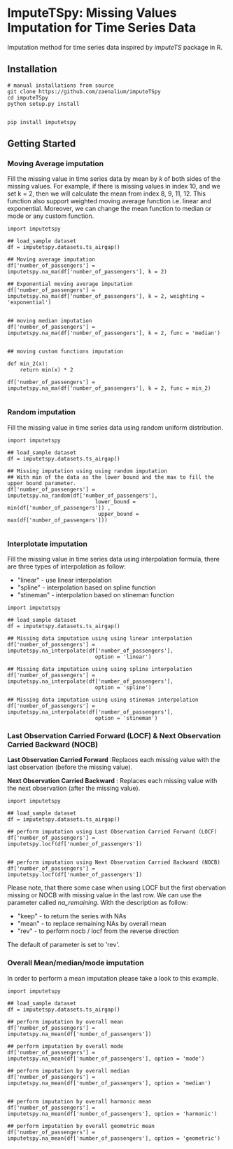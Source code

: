 # ImputeTSpy: Missing Values Imputation for Time Series Data

Imputation method for time series data inspired by *imputeTS* package in R. 

## Installation

```
# manual installations from source
git clone https://github.com/zaenalium/imputeTSpy
cd imputeTSpy
python setup.py install
```

```

pip install imputetspy

```

## Getting Started


### Moving Average imputation 

Fill the missing value in time series data by mean by *k* of both sides of the missing values. For example, if there is missing values in index 10, and we set k = 2, then we will calculate the mean from index 8, 9, 11, 12. This function also support weighted moving average function i.e. linear and exponential. Moreover, we can change the mean function to median or mode or any custom function.

```
import imputetspy

## load_sample dataset
df = imputetspy.datasets.ts_airgap()

## Moving average imputation
df['number_of_passengers'] = imputetspy.na_ma(df['number_of_passengers'], k = 2)

## Exponential moving average imputation
df['number_of_passengers'] = imputetspy.na_ma(df['number_of_passengers'], k = 2, weighting = 'exponential')


## moving median imputation
df['number_of_passengers'] = imputetspy.na_ma(df['number_of_passengers'], k = 2, func = 'median')


## moving custom functions imputation

def min_2(x):
    return min(x) * 2

df['number_of_passengers'] = imputetspy.na_ma(df['number_of_passengers'], k = 2, func = min_2)


```

### Random imputation 

Fill the missing value in time series data using random uniform distribution.

```
import imputetspy

## load_sample dataset
df = imputetspy.datasets.ts_airgap()

## Missing imputation using using random imputation
## With min of the data as the lower bound and the max to fill the upper bound parameter.
df['number_of_passengers'] = imputetspy.na_random(df['number_of_passengers'], 
                            lower_bound = min(df['number_of_passengers']) ,
                             upper_bound = max(df['number_of_passengers']))


```

### Interplotate imputation 

Fill the missing value in time series data using interpolation formula, there are three types of interpolation as follow:

- "linear" - use linear interpolation
- "spline" - interpolation based on spline function
- "stineman" - interpolation based on stineman function

```
import imputetspy

## load_sample dataset
df = imputetspy.datasets.ts_airgap()

## Missing data imputation using using linear interpolation
df['number_of_passengers'] = imputetspy.na_interpolate(df['number_of_passengers'], 
                            option = 'linear')

## Missing data imputation using using spline interpolation
df['number_of_passengers'] = imputetspy.na_interpolate(df['number_of_passengers'], 
                            option = 'spline')

## Missing data imputation using using stineman interpolation
df['number_of_passengers'] = imputetspy.na_interpolate(df['number_of_passengers'], 
                            option = 'stineman')

```


### Last Observation Carried Forward (LOCF) & Next Observation Carried Backward (NOCB)

**Last Observation Carried Forward** :Replaces each missing value with the last observation (before the missing value).


**Next Observation Carried Backward** : Replaces each missing value with the next observation (after the missing value).


```
import imputetspy

## load_sample dataset
df = imputetspy.datasets.ts_airgap()

## perform imputation using Last Observation Carried Forward (LOCF)
df['number_of_passengers'] = imputetspy.locf(df['number_of_passengers'])


## perform imputation using Next Observation Carried Backward (NOCB) 
df['number_of_passengers'] = imputetspy.locf(df['number_of_passengers'])

```

Please note, that there some case when using LOCF but the first obervation missing or NOCB with missing value in the last row. We can use the parameter called *na_remaining*. With the description as follow:

* "keep" - to return the series with NAs
* "mean" - to replace remaining NAs by overall mean
* "rev" - to perform nocb / locf from the reverse direction

The default of parameter is set to 'rev'.

### Overall Mean/median/mode imputation

In order to perform a mean imputation please take a look to this example.

```
import imputetspy

## load_sample dataset
df = imputetspy.datasets.ts_airgap()

## perform imputation by overall mean
df['number_of_passengers'] = imputetspy.na_mean(df['number_of_passengers'])

## perform imputation by overall mode
df['number_of_passengers'] = imputetspy.na_mean(df['number_of_passengers'], option = 'mode')

## perform imputation by overall median
df['number_of_passengers'] = imputetspy.na_mean(df['number_of_passengers'], option = 'median')


## perform imputation by overall harmonic mean
df['number_of_passengers'] = imputetspy.na_mean(df['number_of_passengers'], option = 'harmonic')

## perform imputation by overall geometric mean
df['number_of_passengers'] = imputetspy.na_mean(df['number_of_passengers'], option = 'geometric')


```


